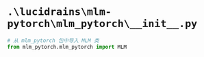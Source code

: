 # `.\lucidrains\mlm-pytorch\mlm_pytorch\__init__.py`

```py
# 从 mlm_pytorch 包中导入 MLM 类
from mlm_pytorch.mlm_pytorch import MLM
```